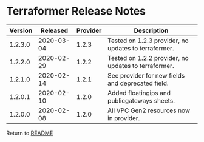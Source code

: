 # Terraformer Release Notes

| Version | Released | Provider | Description |
| --- | --- | --- | --- |
| 1.2.3.0 | 2020-03-04 | 1.2.3 | Tested on 1.2.3 provider, no updates to terraformer. |
| 1.2.2.0 | 2020-02-29 | 1.2.2 | Tested on 1.2.2 provider, no updates to terraformer. |
| 1.2.1.0 | 2020-02-14 | 1.2.1 | See provider for new fields and deprecated field. |
| 1.2.0.1 | 2020-02-10 | 1.2.0 | Added floatingips and publicgateways sheets. |
| 1.2.0.0 | 2020-02-08 | 1.2.0 | All VPC Gen2 resources now in provider. |

Return to [README](/README.md)

